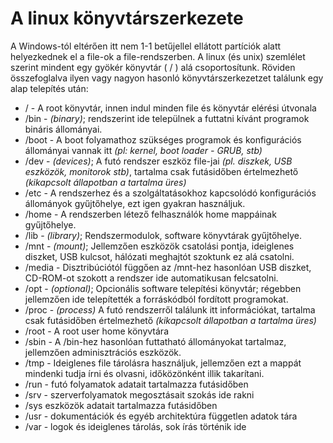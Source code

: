 # A linux könyvtárszerkezete
A Windows-tól eltérően itt nem 1-1 betűjellel ellátott partíciók alatt helyezkednek el a file-ok a file-rendszerben. A linux (és unix) szemlélet szerint mindent egy gyökér könyvtár ( / ) alá csoportosítunk. Röviden összefoglalva ilyen vagy nagyon hasonló könyvtárszerkezetzet találunk egy alap telepítés után:
- / - A root könyvtár, innen indul minden file és könyvtár elérési útvonala
- /bin - *(binary)*; rendszerint ide települnek a futtatni kívánt programok bináris állományai.
- /boot - A boot folyamathoz szükséges programok és konfigurációs állományai vannak itt *(pl: kernel, boot loader - GRUB, stb)*
- /dev - *(devices)*; A futó rendszer eszköz file-jai *(pl. diszkek, USB eszközök, monitorok stb)*, tartalma csak futásidőben értelmezhető *(kikapcsolt állapotban a tartalma üres)*
- /etc - A rendszerhez és a szolgáltatásokhoz kapcsolódó konfigurációs állományok gyűjtőhelye, ezt igen gyakran használjuk.
- /home - A rendszerben létező felhasználók home mappáinak gyűjtőhelye.
- /lib - *(library)*; Rendszermodulok, software könyvtárak gyűjtőhelye.
- /mnt - *(mount)*; Jellemzően eszközök csatolási pontja, ideiglenes diszket, USB kulcsot, hálózati meghajtót szoktunk ez alá csatolni.
- /media - Disztribúciótól függően az /mnt-hez hasonlóan USB diszket, CD-ROM-ot szokott a rendszer ide automatikusan felcsatolni.
- /opt - *(optional)*;  Opcionális software telepítési könyvtár; régebben jellemzően ide telepítették a forráskódból fordított programokat.
- /proc - *(process)* A futó rendszerről találunk itt információkat, tartalma csak futásidőben értelmezhető *(kikapcsolt állapotban a tartalma üres)*
- /root - A root user home könyvtára
- /sbin - A /bin-hez hasonlóan futtatható állományokat tartalmaz, jellemzően adminisztrációs eszközök.
- /tmp - Ideiglenes file tárolásra használjuk, jellemzően ezt a mappát mindenki tudja írni és olvasni, időközönként illik takarítani.
- /run - futó folyamatok adatait tartalmazza futásidőben
- /srv - szerverfolyamatok megosztásait szokás ide rakni
- /sys eszközök adatait tartalmazza futásidőben
- /usr - dokumentációk és egyéb architektúra független adatok tára
- /var - logok és ideiglenes tárolás, sok írás történik ide